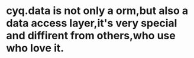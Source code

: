 # cyq.data is not only a orm,but also a data access layer,it's very special and diffirent from others,who use who love it.
